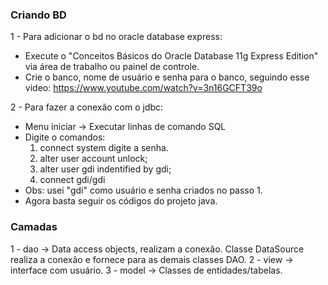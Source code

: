 ### Criando BD
1 - Para adicionar o bd no oracle database express:

- Execute o "Conceitos Básicos do Oracle Database 11g Express Edition" via área de trabalho ou
painel de controle.
- Crie o banco, nome de usuário e senha para o banco, seguindo esse video: https://www.youtube.com/watch?v=3n16GCFT39o

2 - Para fazer a conexão com o jdbc:

- Menu iniciar -> Executar linhas de comando SQL
- Digite o comandos:
	1. connect system
		digite a senha.
	2. alter user account unlock;
	3. alter user gdi indentified by gdi;
	4. connect gdi/gdi 
- Obs: usei "gdi" como usuário e senha criados no passo 1.
- Agora basta seguir os códigos do projeto java.


### Camadas

1 - dao -> Data access objects, realizam a conexão. Classe DataSource realiza a conexão e fornece para as demais classes DAO.
2 - view -> interface com usuário.
3 - model -> Classes de entidades/tabelas.
